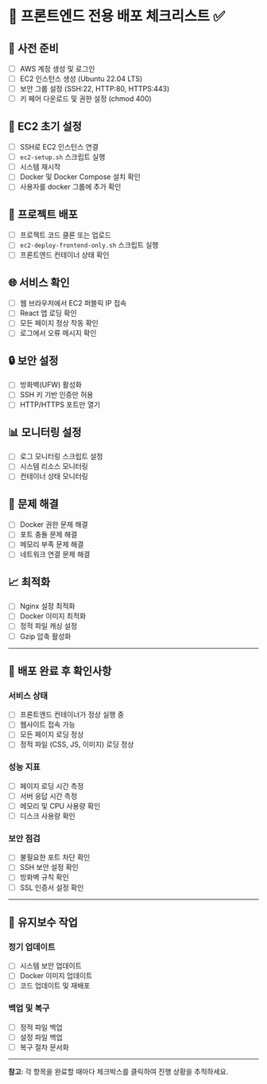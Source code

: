 # 🎯 프론트엔드 전용 배포 체크리스트 ✅

## 🚀 사전 준비
- [ ] AWS 계정 생성 및 로그인
- [ ] EC2 인스턴스 생성 (Ubuntu 22.04 LTS)
- [ ] 보안 그룹 설정 (SSH:22, HTTP:80, HTTPS:443)
- [ ] 키 페어 다운로드 및 권한 설정 (chmod 400)

## 🔧 EC2 초기 설정
- [ ] SSH로 EC2 인스턴스 연결
- [ ] `ec2-setup.sh` 스크립트 실행
- [ ] 시스템 재시작
- [ ] Docker 및 Docker Compose 설치 확인
- [ ] 사용자를 docker 그룹에 추가 확인

## 📁 프로젝트 배포
- [ ] 프로젝트 코드 클론 또는 업로드
- [ ] `ec2-deploy-frontend-only.sh` 스크립트 실행
- [ ] 프론트엔드 컨테이너 상태 확인

## 🌐 서비스 확인
- [ ] 웹 브라우저에서 EC2 퍼블릭 IP 접속
- [ ] React 앱 로딩 확인
- [ ] 모든 페이지 정상 작동 확인
- [ ] 로그에서 오류 메시지 확인

## 🔒 보안 설정
- [ ] 방화벽(UFW) 활성화
- [ ] SSH 키 기반 인증만 허용
- [ ] HTTP/HTTPS 포트만 열기

## 📊 모니터링 설정
- [ ] 로그 모니터링 스크립트 설정
- [ ] 시스템 리소스 모니터링
- [ ] 컨테이너 상태 모니터링

## 🚨 문제 해결
- [ ] Docker 권한 문제 해결
- [ ] 포트 충돌 문제 해결
- [ ] 메모리 부족 문제 해결
- [ ] 네트워크 연결 문제 해결

## 📈 최적화
- [ ] Nginx 설정 최적화
- [ ] Docker 이미지 최적화
- [ ] 정적 파일 캐싱 설정
- [ ] Gzip 압축 활성화

---

## 🎯 배포 완료 후 확인사항

### 서비스 상태
- [ ] 프론트엔드 컨테이너가 정상 실행 중
- [ ] 웹사이트 접속 가능
- [ ] 모든 페이지 로딩 정상
- [ ] 정적 파일 (CSS, JS, 이미지) 로딩 정상

### 성능 지표
- [ ] 페이지 로딩 시간 측정
- [ ] 서버 응답 시간 측정
- [ ] 메모리 및 CPU 사용량 확인
- [ ] 디스크 사용량 확인

### 보안 점검
- [ ] 불필요한 포트 차단 확인
- [ ] SSH 보안 설정 확인
- [ ] 방화벽 규칙 확인
- [ ] SSL 인증서 설정 확인

---

## 🔄 유지보수 작업

### 정기 업데이트
- [ ] 시스템 보안 업데이트
- [ ] Docker 이미지 업데이트
- [ ] 코드 업데이트 및 재배포

### 백업 및 복구
- [ ] 정적 파일 백업
- [ ] 설정 파일 백업
- [ ] 복구 절차 문서화

---

**참고**: 각 항목을 완료할 때마다 체크박스를 클릭하여 진행 상황을 추적하세요.
